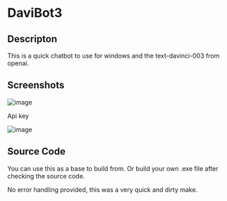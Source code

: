 # DaviBot3

## Descripton 

This is a quick chatbot to use for windows and the text-davinci-003 from openai.

## Screenshots
![image](https://user-images.githubusercontent.com/5285547/220899617-7824f923-cc78-4249-8461-4029f0f1bb71.png)

Api key 

![image](https://user-images.githubusercontent.com/5285547/220899790-6b03770e-c09e-4a38-95a0-f499f418da88.png)

## Source Code

You can use this as a base to build from. Or build your own .exe file after checking the source code. 

No error handling provided, this was a very quick and dirty make. 
